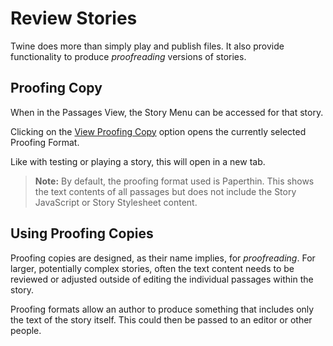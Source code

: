# Review Stories

Twine does more than simply play and publish files. It also provide functionality to produce *proofreading* versions of stories.

## Proofing Copy

When in the Passages View, the Story Menu can be accessed for that story.

Clicking on the [View Proofing Copy](../../introduction/twine2_passages_view.md#view-proofing-copy) option opens the currently selected Proofing Format.

Like with testing or playing a story, this will open in a new tab.

> **Note:** By default, the proofing format used is Paperthin. This shows the text contents of all passages but does not include the Story JavaScript or Story Stylesheet content.

## Using Proofing Copies

Proofing copies are designed, as their name implies, for *proofreading*. For larger, potentially complex stories, often the text content needs to be reviewed or adjusted outside of editing the individual passages within the story.

Proofing formats allow an author to produce something that includes only the text of the story itself. This could then be passed to an editor or other people.
